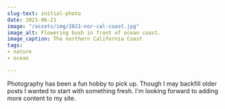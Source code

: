 ```yaml
---
slug-text: initial-photo
date: 2021-06-21
image: "/assets/img/2021-nor-cal-coast.jpg"
image_alt: Flowering bush in front of ocean coast.
image_caption: The northern California Coast
tags:
- nature
- ocean

---
```

Photography has been a fun hobby to pick up. Though I may backfill older posts I wanted to start with something fresh. I'm looking forward to adding more content to my site.
